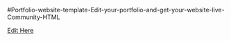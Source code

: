 #Portfolio-website-template-Edit-your-portfolio-and-get-your-website-live-Community-HTML

[Edit Here](https://LebLeb03.dev/~/gh/diy=pwa/diy=pwa-github.io)
